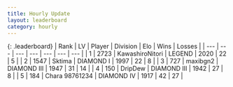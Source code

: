 ```yaml
---
title: Hourly Update
layout: leaderboard
category: hourly
---
```


{: .leaderboard}
| Rank | LV | Player | Division | Elo | Wins | Losses |
| --- | --- | --- | --- | --- | --- | --- |
| <span data-change="0">1</span> | 2723 | <span title="ID: 164871">KawashiroNitori</span> | LEGEND | <span data-change="0">2020</span> | <span data-change="0">22</span> | <span data-change="0">5</span> |
| <span data-change="0">2</span> | 1547 | <span title="ID: 353063">Sktima</span> | DIAMOND I | <span data-change="0">1997</span> | <span data-change="0">22</span> | <span data-change="0">8</span> |
| <span data-change="1">3</span> | 727 | <span title="ID: 54864">maxibgn2</span> | DIAMOND III | <span data-change="24">1947</span> | <span data-change="3">31</span> | <span data-change="0">14</span> |
| <span data-change="-1">4</span> | 150 | <span title="ID: 649454">DripDew</span> | DIAMOND III | <span data-change="-13">1942</span> | <span data-change="3">27</span> | <span data-change="3">8</span> |
| <span data-change="1">5</span> | 184 | <span title="ID: 356813">Chara 98761234</span> | DIAMOND IV | <span data-change="9">1917</span> | <span data-change="1">42</span> | <span data-change="0">27</span> |